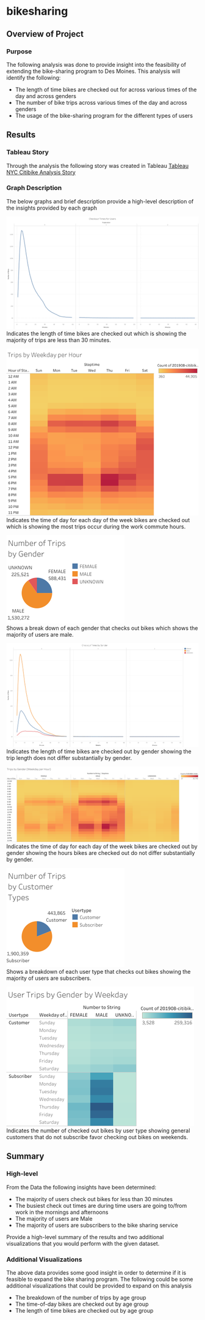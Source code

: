 # bikesharing

## Overview of Project

### Purpose
The following analysis was done to provide insight into the feasibility of extending the bike-sharing program to
Des Moines. This analysis will identify the following:
- The length of time bikes are checked out for across various times of the day and across genders
- The number of bike trips across various times of the day and across genders
- The usage of the bike-sharing program for the different types of users

## Results

### Tableau Story
Through the analysis the following story was created in Tableau
[Tableau NYC Citibike Analysis Story](https://public.tableau.com/app/profile/anthony5657/viz/NYCCitibikeAnalysis_16541313211500/NYCCitibikeAnalysis?publish=yes)

### Graph Description
The below graphs and brief description provide a high-level description of the insights provided by each graph

![Checkout Times for Users](/analysis/Checkout_Times_for_Users.png)  
Indicates the length of time bikes are checked out which is showing the majority of trips are less than 30 minutes.

![Trips by Weekday per Hour](/analysis/Trips_by_Weekday_per_Hour.png)  
Indicates the time of day for each day of the week bikes are checked out which is showing the most trips occur during the work commute hours.

![Number of Trips by Gender](/analysis/Number_of_Trips_by_Gender.png)  
Shows a break down of each gender that checks out bikes which shows the majority of users are male.

![Checkout Times by Gender](/analysis/Checkout_Times_by_Gender.png)  
Indicates the length of time bikes are checked out by gender showing the trip length does not differ substantially by gender.

![Trips by Gender (Weekday per Hour)](/analysis/Trips_by_Gender_Weekday_per_Hour.png)  
Indicates the time of day for each day of the week bikes are checked out by gender showing the hours bikes are checked out do not differ substantially by gender.

![Number of Trips by Customer Types](/analysis/Number_of_Trips_by_Customer_Types.png)  
Shows a breakdown of each user type that checks out bikes showing the majority of users are subscribers.

![User Trips by Gender by Weekday](/analysis/User_Trips_by_Gender_by_Weekday.png)  
Indicates the number of checked out bikes by user type showing general customers that do not subscribe favor checking out bikes on weekends.

## Summary

### High-level
From the Data the following insights have been determined:
 - The majority of users check out bikes for less than 30 minutes
 - The busiest check out times are during time users are going to/from work in the mornings and afternoons
 - The majority of users are Male
 - The majority of users are subscribers to the bike sharing service
 
Provide a high-level summary of the results and two additional visualizations that you would perform with the given dataset.

### Additional Visualizations
The above data provides some good insight in order to determine if it is feasible to expand the bike sharing program. The following could be some additional visualizations that could be provided to expand on this analysis
 - The breakdown of the number of trips by age group
 - The time-of-day bikes are checked out by age group
 - The length of time bikes are checked out by age group